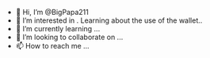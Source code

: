 - 👋 Hi, I’m @BigPapa211
- 👀 I’m interested in . Learning about the use of the wallet..
- 🌱 I’m currently learning ...
- 💞️ I’m looking to collaborate on ...
- 📫 How to reach me ...

<!---
BigPapa211/BigPapa211 is a ✨ special ✨ repository because its `README.md` (this file) appears on your GitHub profile.
You can click the Preview link to take a look at your changes.
--->


